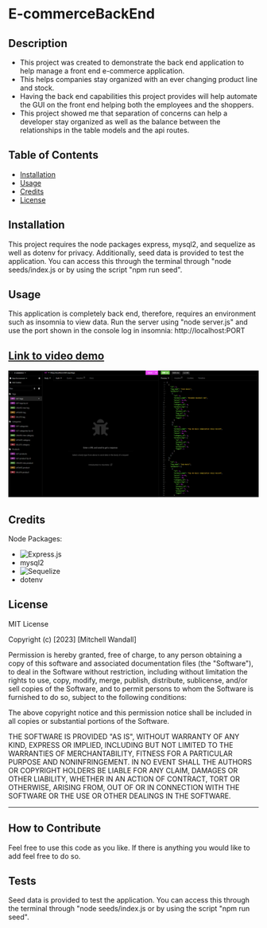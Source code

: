 # E-commerceBackEnd

## Description


- This project was created to demonstrate the back end application to help manage a front end e-commerce application.
- This helps companies stay organized with an ever changing product line and stock.
- Having the back end capabilities this project provides will help automate the GUI on the front end helping both the employees and the shoppers.
- This project showed me that separation of concerns can help a developer stay organized as well as the balance between the relationships in the table models and the api routes.

## Table of Contents



- [Installation](#installation)
- [Usage](#usage)
- [Credits](#credits)
- [License](#license)

## Installation

This project requires the node packages express, mysql2, and sequelize as well as dotenv for privacy. Additionally, seed data is provided to test the application. You can access this through the terminal through "node seeds/index.js or by using the script "npm run seed".

## Usage

This application is completely back end, therefore, requires an environment such as insomnia to view data. Run the server using "node server.js" and use the port shown in the console log in insomnia: http://localhost:PORT

[Link to video demo](https://drive.google.com/file/d/1Jmo46EbtmVVWI_YGmUcayLBgoncXWbpu/view)
------------
![insomnia screenshot](./img/image.png)


## Credits
Node Packages:
- ![Express.js](https://img.shields.io/badge/express.js-%23404d59.svg?style=for-the-badge&logo=express&logoColor=%2361DAFB)
- mysql2
- ![Sequelize](https://img.shields.io/badge/Sequelize-52B0E7?style=for-the-badge&logo=Sequelize&logoColor=white)
- dotenv

## License

MIT License

Copyright (c) [2023] [Mitchell Wandall]

Permission is hereby granted, free of charge, to any person obtaining a copy
of this software and associated documentation files (the "Software"), to deal
in the Software without restriction, including without limitation the rights
to use, copy, modify, merge, publish, distribute, sublicense, and/or sell
copies of the Software, and to permit persons to whom the Software is
furnished to do so, subject to the following conditions:

The above copyright notice and this permission notice shall be included in all
copies or substantial portions of the Software.

THE SOFTWARE IS PROVIDED "AS IS", WITHOUT WARRANTY OF ANY KIND, EXPRESS OR
IMPLIED, INCLUDING BUT NOT LIMITED TO THE WARRANTIES OF MERCHANTABILITY,
FITNESS FOR A PARTICULAR PURPOSE AND NONINFRINGEMENT. IN NO EVENT SHALL THE
AUTHORS OR COPYRIGHT HOLDERS BE LIABLE FOR ANY CLAIM, DAMAGES OR OTHER
LIABILITY, WHETHER IN AN ACTION OF CONTRACT, TORT OR OTHERWISE, ARISING FROM,
OUT OF OR IN CONNECTION WITH THE SOFTWARE OR THE USE OR OTHER DEALINGS IN THE
SOFTWARE.

---




## How to Contribute

Feel free to use this code as you like. If there is anything you would like to add feel free to do so. 

## Tests

Seed data is provided to test the application. You can access this through the terminal through "node seeds/index.js or by using the script "npm run seed".